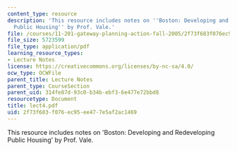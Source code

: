 ```yaml
---
content_type: resource
description: 'This resource includes notes on ''Boston: Developing and Redeveloping
  Public Housing'' by Prof. Vale.'
file: /courses/11-201-gateway-planning-action-fall-2005/2f73f683f076ec95ee477e5af2ac1469_lect4.pdf
file_size: 5723599
file_type: application/pdf
learning_resource_types:
- Lecture Notes
license: https://creativecommons.org/licenses/by-nc-sa/4.0/
ocw_type: OCWFile
parent_title: Lecture Notes
parent_type: CourseSection
parent_uid: 314fe87d-93c0-b34b-ebf3-6e477e72bbd8
resourcetype: Document
title: lect4.pdf
uid: 2f73f683-f076-ec95-ee47-7e5af2ac1469
---
```

This resource includes notes on 'Boston: Developing and Redeveloping Public Housing' by Prof. Vale.